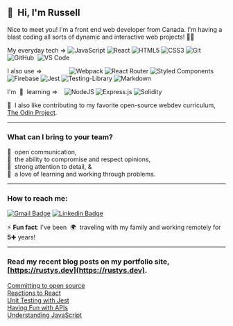 ## 👋&nbsp; Hi, I'm Russell

Nice to meet you! I'm a front end web developer from Canada. I'm having a blast coding all sorts of dynamic and interactive web projects! 🚀😃  


My everyday tech =>&nbsp;![JavaScript](https://img.shields.io/badge/-JavaScript-black?style=plastic&logo=javascript)&nbsp;![React](https://img.shields.io/badge/-React-black?style=plastic&logo=react)&nbsp;![HTML5](https://img.shields.io/badge/-HTML5-E34F26?style=plastic&logo=html5&logoColor=white)&nbsp;![CSS3](https://img.shields.io/badge/-CSS3-1572B6?style=plastic&logo=css3)&nbsp;![Git](https://img.shields.io/badge/-Git-black?style=plastic&logo=git)&nbsp;![GitHub](https://img.shields.io/badge/-GitHub-181717?style=plastic&logo=github)&nbsp;  ![VS Code](https://img.shields.io/badge/-VS%20Code-007ACC?style=plastic&logo=visual-studio-code)

I also use =>&nbsp;&nbsp;&nbsp;&nbsp;&nbsp;&nbsp;&nbsp;&nbsp;&nbsp;&nbsp;&nbsp;&nbsp;&nbsp;&nbsp;&nbsp;&nbsp;![Webpack](https://img.shields.io/badge/webpack-%238DD6F9.svg?style=plastic&logo=webpack&logoColor=black)&nbsp;![React Router](https://img.shields.io/badge/React_Router-CA4245?style=plastic&logo=react-router&logoColor=white)&nbsp;![Styled Components](https://img.shields.io/badge/styled--components-DB7093?style=plastic&logo=styled-components&logoColor=white)&nbsp;![Firebase](https://img.shields.io/badge/firebase-%23039BE5.svg?style=plastic&logo=firebase)&nbsp;![Jest](https://img.shields.io/badge/-jest-%23C21325?style=plastic&logo=jest&logoColor=white)&nbsp;![Testing-Library](https://img.shields.io/badge/-TestingLibrary-%23E33332?style=plastic&logo=testing-library&logoColor=white)&nbsp;![Markdown](https://img.shields.io/badge/markdown-%23000000.svg?style=plastic&logo=markdown&logoColor=white)

I'm &nbsp;🌱&nbsp; learning =>&nbsp;&nbsp;&nbsp;&nbsp;![NodeJS](https://img.shields.io/badge/node.js-6DA55F?style=plastic&logo=node.js&logoColor=white)&nbsp;![Express.js](https://img.shields.io/badge/express.js-%23404d59.svg?style=plastic&logo=express&logoColor=%2361DAFB)&nbsp;![Solidity](https://img.shields.io/badge/Solidity-%23363636.svg?style=plastic&logo=solidity&logoColor=white)  

🙌&nbsp; I also like contributing to my favorite open-source webdev curriculum, [The Odin Project](https://github.com/TheOdinProject).  

-----

### What can I bring to your team?

📡 &nbsp;open communication,  
🤝 &nbsp;the ability to compromise and respect opinions,  
👀 &nbsp;strong attention to detail, &  
🧩 &nbsp;a love of learning and working through problems.

-----


### How to reach me:

[![Gmail Badge](https://img.shields.io/badge/-russ.salonen@gmail.com-c14438?style=plastic&logo=Gmail&logoColor=white&link=mailto:russ.salonen@gmail.com)](mailto:russ.salonen@gmail.com)&nbsp;[![Linkedin Badge](https://img.shields.io/badge/-Russell_Salonen-blue?style=plastic&logo=Linkedin&logoColor=white&link=https://www.linkedin.com/in/russell-salonen-721513216/)](https://www.linkedin.com/in/russell-salonen-721513216/)

⚡️ **Fun fact**: I've been&nbsp; 🌍 &nbsp;traveling with my family and working remotely for&nbsp; **5️**✚ years!  

-----

### Read my recent blog posts on my portfolio site, [https://rustys.dev](https://rustys.dev).  

[Committing to open source](https://rustys.dev/2021/12/13/committing-to-open-source.html)  
[Reactions to React](https://rustys.dev/2021/11/13/reactions-to-react.html)  
[Unit Testing with Jest](https://rustys.dev/2021/10/18/unit-testing-with-jest.html)  
[Having Fun with APIs](https://rustys.dev/2021/10/05/having-fun-with-apis.html)  
[Understanding JavaScript](https://rustys.dev/2021/09/11/understanding-javascript.html)
